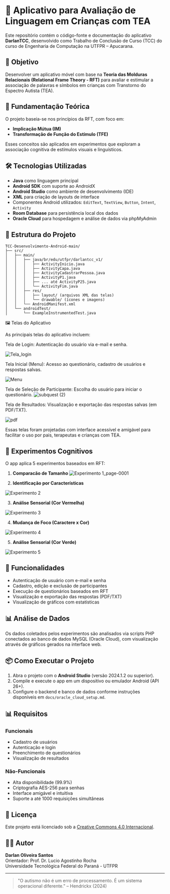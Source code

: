 # 📱 Aplicativo para Avaliação de Linguagem em Crianças com TEA

Este repositório contém o código-fonte e documentação do aplicativo **DarlanTCC**, desenvolvido como Trabalho de Conclusão de Curso (TCC) do curso de Engenharia de Computação na UTFPR – Apucarana.

## 🎯 Objetivo

Desenvolver um aplicativo móvel com base na **Teoria das Molduras Relacionais (Relational Frame Theory - RFT)** para avaliar e estimular a associação de palavras e símbolos em crianças com Transtorno do Espectro Autista (TEA).

## 🧠 Fundamentação Teórica

O projeto baseia-se nos princípios da RFT, com foco em:

- **Implicação Mútua (IM)**
- **Transformação de Função do Estímulo (TFE)**

Esses conceitos são aplicados em experimentos que exploram a associação cognitiva de estímulos visuais e linguísticos.

## 🛠️ Tecnologias Utilizadas

- **Java** como linguagem principal
- **Android SDK** com suporte ao AndroidX
- **Android Studio** como ambiente de desenvolvimento (IDE)
- **XML** para criação de layouts de interface
- Componentes Android utilizados: `EditText`, `TextView`, `Button`, `Intent`, `Activity`
- **Room Database** para persistência local dos dados
- **Oracle Cloud** para hospedagem e análise de dados via phpMyAdmin

## 📱 Estrutura do Projeto

```
TCC-Desenvolvimento-Android-main/
├── src/
│   ├── main/
│   │   ├── java/br/edu/utfpr/darlantcc_v1/
│   │   │   ├── ActivityInicio.java
│   │   │   ├── ActivityCapa.java
│   │   │   ├── ActivityCadastrarPessoa.java
│   │   │   ├── ActivityP1.java
│   │   │   ├── ... até ActivityP25.java
│   │   │   └── ActivityFim.java
│   │   ├── res/
│   │   │   ├── layout/ (arquivos XML das telas)
│   │   │   └── drawable/ (ícones e imagens)
│   │   └── AndroidManifest.xml
│   └── androidTest/
│       └── ExampleInstrumentedTest.java
```

🖼️ Telas do Aplicativo

As principais telas do aplicativo incluem:

Tela de Login: Autenticação do usuário via e-mail e senha.

![Tela_login](https://github.com/user-attachments/assets/8ed145a8-0481-4e89-95de-e08a13781340)

Tela Inicial (Menu): Acesso ao questionário, cadastro de usuários e respostas salvas.

![Menu](https://github.com/user-attachments/assets/773e7cc0-88d7-43ae-85f5-66064af89aa2)

Tela de Seleção de Participante: Escolha do usuário para iniciar o questionário.
![subquest (2)](https://github.com/user-attachments/assets/ce2572a7-2b68-44c2-ac85-8a23a4491ba8)


Tela de Resultados: Visualização e exportação das respostas salvas (em PDF/TXT).

![pdf](https://github.com/user-attachments/assets/28cfabc6-a8cf-456f-8595-e6058ae59bc9)

Essas telas foram projetadas com interface acessível e amigável para facilitar o uso por pais, terapeutas e crianças com TEA.


## 🧪 Experimentos Cognitivos

O app aplica 5 experimentos baseados em RFT:

1. **Comparacão de Tamanho**
![Experimento 1_page-0001](https://github.com/user-attachments/assets/7ca797a8-a846-42aa-bd1d-6148b036cb77)


2. **Identificação por Características**

![Experimento 2](https://github.com/user-attachments/assets/28067f7c-7454-46aa-b833-d85cee8fe682)

3. **Análise Sensorial (Cor Vermelha)**

![Experimento 3](https://github.com/user-attachments/assets/90732a42-79cb-4f13-a74d-6ea634f83f50)


4. **Mudança de Foco (Caractere x Cor)**

![Experimento 4](https://github.com/user-attachments/assets/b19c563b-0309-464e-93e1-ee9bd11b7fc2)

5. **Análise Sensorial (Cor Verde)**

![Experimento 5](https://github.com/user-attachments/assets/fc541b5e-03e9-4b37-8f23-64dda5f0851c)


## 🔐 Funcionalidades

- Autenticação de usuário com e-mail e senha
- Cadastro, edição e exclusão de participantes
- Execução de questionários baseados em RFT
- Visualização e exportação das respostas (PDF/TXT)
- Visualização de gráficos com estatísticas

## 📊 Análise de Dados

Os dados coletados pelos experimentos são analisados via scripts PHP conectados ao banco de dados MySQL (Oracle Cloud), com visualização através de gráficos gerados na interface web.

## 📦 Como Executar o Projeto

1. Abra o projeto com o **Android Studio** (versão 2024.1.2 ou superior).
2. Compile e execute o app em um dispositivo ou emulador Android (API 26+).
3. Configure o backend e banco de dados conforme instruções disponíveis em `docs/oracle_cloud_setup.md`.

## 📊 Requisitos

### Funcionais

- Cadastro de usuários
- Autenticação e login
- Preenchimento de questionários
- Visualização de resultados

### Não-Funcionais

- Alta disponibilidade (99.9%)
- Criptografia AES-256 para senhas
- Interface amigável e intuitiva
- Suporte a até 1000 requisições simultâneas

## 📁 Licença

Este projeto está licenciado sob a [Creative Commons 4.0 Internacional](https://creativecommons.org/licenses/by/4.0/deed.pt_BR).

## 👨‍🏫 Autor

**Darlan Oliveira Santos**  
Orientador: Prof. Dr. Lucio Agostinho Rocha  
Universidade Tecnológica Federal do Paraná - UTFPR

---

> "O autismo não é um erro de processamento. É um sistema operacional diferente." – Hendrickx (2024)

